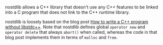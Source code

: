nostdlib allows a C++ library that doesn't use any C++ features to be linked
into a C program that does not link to the C++ runtime library.

nostdlib is loosely based on the blog post [How to write a C++ program without
libstdc++](https://ptspts.blogspot.com/2010/12/how-to-write-c-program-without-libstdc.html).
Note that nostdlib defines global ```operator new``` and ```operator delete```
that always ```abort()``` when called, whereas the code in that blog post
implements them in terms of ```malloc``` and ```free```.
